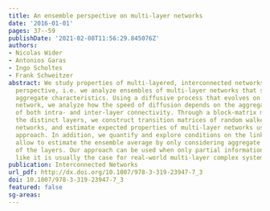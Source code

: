 ```yaml
---
title: An ensemble perspective on multi-layer networks
date: '2016-01-01'
pages: 37--59
publishDate: '2021-02-08T11:56:29.845076Z'
authors:
- Nicolas Wider
- Antonios Garas
- Ingo Scholtes
- Frank Schweitzer
abstract: We study properties of multi-layered, interconnected networks from an ensemble
  perspective, i.e. we analyze ensembles of multi-layer networks that share similar
  aggregate characteristics. Using a diffusive process that evolves on a multi-layer
  network, we analyze how the speed of diffusion depends on the aggregate characteristics
  of both intra- and inter-layer connectivity. Through a block-matrix model representing
  the distinct layers, we construct transition matrices of random walkers on multi-layer
  networks, and estimate expected properties of multi-layer networks using a mean-field
  approach. In addition, we quantify and explore conditions on the link topology that
  allow to estimate the ensemble average by only considering aggregate statistics
  of the layers. Our approach can be used when only partial information is available,
  like it is usually the case for real-world multi-layer complex systems.
publication: Interconnected Networks
url_pdf: http://dx.doi.org/10.1007/978-3-319-23947-7_3
doi: 10.1007/978-3-319-23947-7_3
featured: false
sg-areas:
---
```

